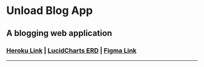# Unload Blog App

## A blogging web application

### [Heroku Link](https://unload-blog.herokuapp.com/unload-blog-app) | [LucidCharts ERD](https://lucid.app/invitations/accept/9a035917-cd99-4d80-b9b3-4fe2e30e08b5) | [Figma Link](https://www.figma.com/file/cTHDwxqrcPu1CEUjUYbKzv/Blog-UI?node-id=1%3A136)

---
